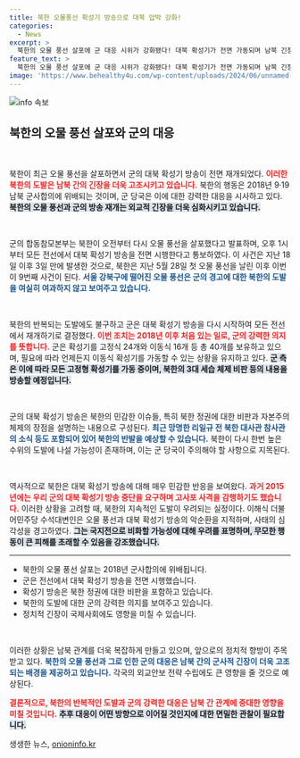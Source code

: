 ```yaml
---
title: 북한 오물풍선 확성기 방송으로 대북 압박 강화!
categories:
  - News
excerpt: >
  북한의 오물 풍선 살포에 군 대응 시위가 강화됐다! 대북 확성기가 전면 가동되며 남북 긴장이 최고조에 이르렀다. 이번 사태, 어떤 결과를 초래할까? 클릭해서 모두 확인해보세요!
feature_text: >
  북한의 오물 풍선 살포에 군 대응 시위가 강화됐다! 대북 확성기가 전면 가동되며 남북 긴장이 최고조에 이르렀다. 이번 사태, 어떤 결과를 초래할까? 클릭해서 모두 확인해보세요!
image: 'https://www.behealthy4u.com/wp-content/uploads/2024/06/unnamed-file.png'
---
```


<p><img src="https://www.behealthy4u.com/wp-content/uploads/2024/06/unnamed-file.png" alt="info 속보" /></p>

<h2 data-ke-size="size26">북한의 오물 풍선 살포와 군의 대응</h2>

<p data-ke-size="size16">&nbsp;</p>

<p>북한이 최근 오물 풍선을 살포하면서 군의 대북 확성기 방송이 전면 재개되었다. <b><span style="color: #ee2323;">이러한 북한의 도발은 남북 간의 긴장을 더욱 고조시키고 있습니다.</span></b> 북한의 행동은 2018년 9·19 남북 군사합의에 위배되는 것이며, 군 당국은 이에 대한 강력한 대응을 시사하고 있다. <b><span style="background-color: #21538527;">북한의 오물 풍선과 군의 방송 재개는 외교적 긴장을 더욱 심화시키고 있습니다.</span></b> </p>

<p data-ke-size="size16">&nbsp;</p>

<p>군의 합동참모본부는 북한이 오전부터 다시 오물 풍선을 살포했다고 발표하며, 오후 1시부터 모든 전선에서 대북 확성기 방송을 전면 시행한다고 통보하였다. 이 사건은 지난 18일 이후 3일 만에 발생한 것으로, 북한은 지난 5월 28일 첫 오물 풍선을 날린 이후 이번이 9번째 사건이 된다. <b><span style="color: #1a5490;"> 서울 강북구에 떨어진 오물 풍선은 군의 경고에 대한 북한의 도발을 여실히 여과하지 않고 보여주고 있습니다.</span></b></p>

<p data-ke-size="size16">&nbsp;</p>

<p>북한의 반복되는 도발에도 불구하고 군은 대북 확성기 방송을 다시 시작하여 모든 전선에서 재개하기로 결정했다. <b><span style="color: #ee2323;">이번 조치는 2018년 이후 처음 있는 일로, 군의 강력한 의지를 뜻합니다.</span></b> 군은 확성기를 고정식 24개와 이동식 16개 등 총 40개를 보유하고 있으며, 필요에 따라 언제든지 이동식 확성기를 가동할 수 있는 상황을 유지하고 있다. <b><span style="background-color: #21538527;">군 측은 이에 따라 모든 고정형 확성기를 가동 중이며, 북한의 3대 세습 체제 비판 등의 내용을 방송할 예정입니다.</span></b></p>

<p data-ke-size="size16">&nbsp;</p>

<p>군의 대북 확성기 방송은 북한의 민감한 이슈들, 특히 북한 정권에 대한 비판과 자본주의 체제의 장점을 설명하는 내용으로 구성된다. <b><span style="color: #1a5490;">최근 망명한 리일규 전 북한 대사관 참사관의 소식 등도 포함되어 있어 북한의 반발을 예상할 수 있습니다.</span></b> 북한이 다시 한번 높은 수위의 도발에 나설 가능성이 존재하며, 이는 군 당국이 주의해야 할 사항으로 지목된다.</p>

<p data-ke-size="size16">&nbsp;</p>

<p>역사적으로 북한은 대북 확성기 방송에 대해 매우 민감한 반응을 보여왔다. <b><span style="color: #ee2323;">과거 2015년에는 우리 군의 대북 확성기 방송 중단을 요구하며 고사포 사격을 감행하기도 했습니다.</span></b> 이러한 상황을 고려할 때, 북한의 지속적인 도발이 우려되는 실정이다. 이해식 더불어민주당 수석대변인은 오물 풍선과 대북 확성기 방송의 악순환을 지적하며, 사태의 심각성을 경고하였다. <b><span style="background-color: #21538527;">그는 국지전으로 비화할 가능성에 대해 우려를 표명하며, 무모한 행동이 큰 피해를 초래할 수 있음을 강조했습니다.</span></b></p>

<hr>

<ul>
    <li>북한의 오물 풍선 살포는 2018년 군사합의에 위배됩니다.</li>
    <li>군은 전선에서 대북 확성기 방송을 전면 시행했습니다.</li>
    <li>확성기 방송은 북한 정권에 대한 비판을 포함하고 있습니다.</li>
    <li>북한의 도발에 대한 군의 강력한 의지를 보여주고 있습니다.</li>
    <li>정치적 긴장이 국제사회에도 영향을 미칠 수 있습니다.</li>
</ul>

<p data-ke-size="size16">&nbsp;</p>

<p>이러한 상황은 남북 관계를 더욱 복잡하게 만들고 있으며, 앞으로의 정치적 향방이 주목받고 있다. <b><span style="color: #1a5490;">북한의 오물 풍선과 그로 인한 군의 대응은 남북 간의 군사적 긴장이 더욱 고조되는 배경을 제공하고 있습니다.</span></b> 각국의 외교안보 전략 수립에도 큰 영향을 줄 것으로 예상된다. </p>

<p><b><span style="color: #ee2323;">결론적으로, 북한의 반복적인 도발과 군의 강력한 대응은 남북 간 관계에 중대한 영향을 미칠 것입니다.</span></b> <b><span style="background-color: #21538527;">추후 대응이 어떤 방향으로 이어질 것인지에 대한 면밀한 관찰이 필요합니다.</span></b></p>
생생한 뉴스, <a href="https://onioninfo.kr" rel="dofollow">onioninfo.kr</a>


